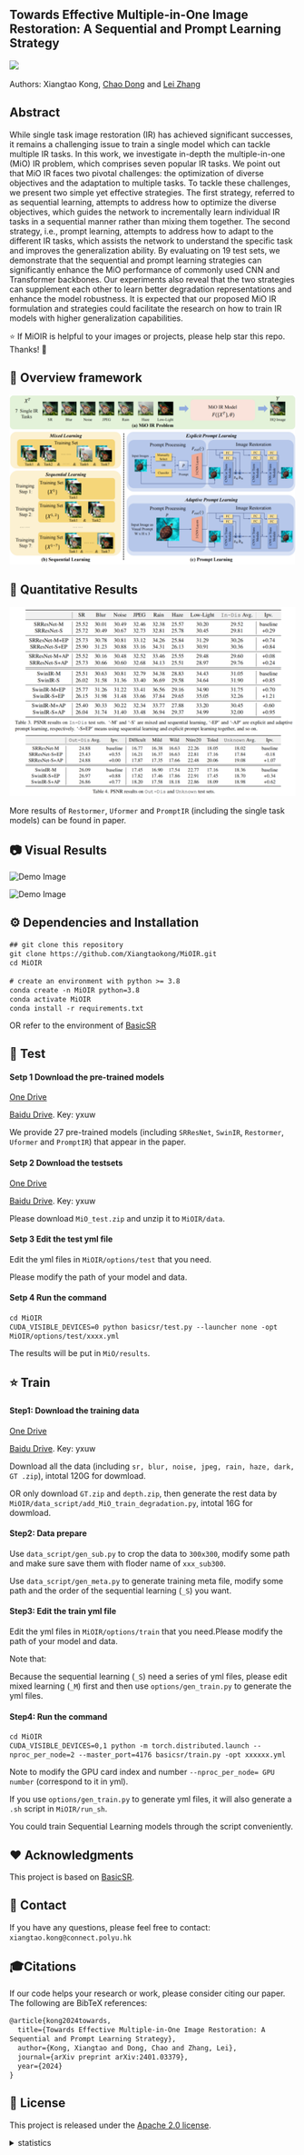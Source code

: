 
## Towards Effective Multiple-in-One Image Restoration: A Sequential and Prompt Learning Strategy

<a href='https://arxiv.org/abs/2401.03379'><img src='https://img.shields.io/badge/arXiv-2401.03379-b31b1b.svg'></a> &nbsp;&nbsp;

Authors: Xiangtao Kong, [Chao Dong](https://scholar.google.com.hk/citations?user=OSDCB0UAAAAJ&hl=zh-CN) and [Lei Zhang](https://scholar.google.com/citations?user=tAK5l1IAAAAJ&hl=en&oi=ao)

## Abstract
While single task image restoration (IR) has achieved significant successes, it remains a challenging issue to train a single model which can tackle multiple IR tasks. In this work, we investigate in-depth the multiple-in-one (MiO) IR problem, which comprises seven popular IR tasks. We point out that MiO IR faces two pivotal challenges: the optimization of diverse objectives and the adaptation to multiple tasks. To tackle these challenges, we present two simple yet effective strategies. The first strategy, referred to as sequential learning, attempts to address how to optimize the diverse objectives, which guides the network to incrementally learn individual IR tasks in a sequential manner rather than mixing them together. The second strategy, i.e., prompt learning, attempts to address how to adapt to the different IR tasks, which assists the network to understand the specific task and improves the generalization ability. By evaluating on 19 test sets, we demonstrate that the sequential and prompt learning strategies can significantly enhance the MiO performance of commonly used CNN and Transformer backbones. Our experiments also reveal that the two strategies can supplement each other to learn better degradation representations and enhance the model robustness. It is expected that our proposed MiO IR formulation and strategies could facilitate the research on how to train IR models with higher generalization capabilities.

:star: If MiOIR is helpful to your images or projects, please help star this repo. Thanks! :hugs:

## 🔎 Overview framework
![Demo Image](https://github.com/Xiangtaokong/MiOIR/blob/main/demo_images/MIOIR.png)

## 📌 Quantitative Results

![Demo Image](https://github.com/Xiangtaokong/MiOIR/blob/main/demo_images/performance.png)

More results of `Restormer`, `Uformer` and `PromptIR` (including the single task models) can be found in paper.

## 📷 Visual Results
![Demo Image](https://github.com/Xiangtaokong/MiOIR/blob/main/demo_images/visual_00.png)

![Demo Image](https://github.com/Xiangtaokong/MiOIR/blob/main/demo_images/visual_01.png)

## ⚙️ Dependencies and Installation
```
## git clone this repository
git clone https://github.com/Xiangtaokong/MiOIR.git
cd MiOIR

# create an environment with python >= 3.8
conda create -n MiOIR python=3.8
conda activate MiOIR
conda install -r requirements.txt 
```
OR refer to the environment of [BasicSR](https://github.com/XPixelGroup/BasicSR)

## 🚀 Test

#### Setp 1 Download the pre-trained models

[One Drive](https://connectpolyu-my.sharepoint.com/:f:/g/personal/23105237r_connect_polyu_hk/EmwjMLnXyztLo8dmBcYA6xsBikhDiVPM3Oc8cyrb2EWxzA?e=05xij8)

[Baidu Drive](https://pan.baidu.com/s/1OCtPAv8sZe27mxBs-5HT_w?pwd=yxuw).    Key: yxuw

We provide 27 pre-trained models (including `SRResNet`, `SwinIR`, `Restormer`, `Uformer` and `PromptIR`) that appear in the paper.

#### Setp 2 Download the testsets

[One Drive](https://connectpolyu-my.sharepoint.com/:f:/g/personal/23105237r_connect_polyu_hk/Es-ie8Hd_O5KuLDXH1G7c-4BHok3MH8A43-NltzBblb83A?e=dZT3RU)

[Baidu Drive](https://pan.baidu.com/s/1OCtPAv8sZe27mxBs-5HT_w?pwd=yxuw).    Key: yxuw

Please download `MiO_test.zip` and unzip it to `MiOIR/data`.

#### Setp 3 Edit the test yml file

Edit the yml files in `MiOIR/options/test` that you need. 

Please modify the path of your model and data.

#### Setp 4 Run the command

```
cd MiOIR
CUDA_VISIBLE_DEVICES=0 python basicsr/test.py --launcher none -opt MiOIR/options/test/xxxx.yml
```
The results will be put in `MiO/results`.

## :star: Train 

#### Step1: Download the training data

[One Drive](https://connectpolyu-my.sharepoint.com/:f:/g/personal/23105237r_connect_polyu_hk/Eiic-eLBEXNEiB_-UPVGDNcBJ5jHiMM5V4oYAL7u1KFxRg?e=eVcsAP)

[Baidu Drive](https://pan.baidu.com/s/1OCtPAv8sZe27mxBs-5HT_w?pwd=yxuw).    Key: yxuw

Download all the data (including `sr, blur, noise, jpeg, rain, haze, dark, GT .zip`), intotal 120G for dowmload.

OR only download `GT.zip` and `depth.zip`, then generate the rest data by `MiOIR/data_script/add_MiO_train_degradation.py`, intotal 16G for dowmload.

#### Step2: Data prepare

Use `data_script/gen_sub.py` to crop the data to `300x300`, modify some path and make sure save them with floder name of `xxx_sub300`.

Use `data_script/gen_meta.py` to generate training meta file, modify some path and the order of the sequential learning (`_S`) you want.

#### Step3: Edit the train yml file

Edit the yml files in `MiOIR/options/train` that you need.Please modify the path of your model and data.

Note that: 

Because the sequential learning (`_S`) need a series of yml files, please edit mixed learning (`_M`) first and then use `options/gen_train.py` to generate the yml files.

#### Step4: Run the command

```
cd MiOIR
CUDA_VISIBLE_DEVICES=0,1 python -m torch.distributed.launch --nproc_per_node=2 --master_port=4176 basicsr/train.py -opt xxxxxx.yml
```
Note to modify the GPU card index and number `--nproc_per_node= GPU number` (correspond to it in yml).

If you use `options/gen_train.py` to generate yml files, it will also generate a `.sh` script in `MiOIR/run_sh`. 

You could train Sequential Learning models through the script conveniently.

## ❤️ Acknowledgments
This project is based on [BasicSR](https://github.com/XPixelGroup/BasicSR).

## 📧 Contact
If you have any questions, please feel free to contact: `xiangtao.kong@connect.polyu.hk`

## 🎓Citations
If our code helps your research or work, please consider citing our paper.
The following are BibTeX references:

```
@article{kong2024towards,
  title={Towards Effective Multiple-in-One Image Restoration: A Sequential and Prompt Learning Strategy},
  author={Kong, Xiangtao and Dong, Chao and Zhang, Lei},
  journal={arXiv preprint arXiv:2401.03379},
  year={2024}
}
```

## 🎫 License
This project is released under the [Apache 2.0 license](LICENSE).




<details>
<summary>statistics</summary>

![visitors](https://visitor-badge.laobi.icu/badge?page_id=Xiangtaokong/MiOIR)

</details>


